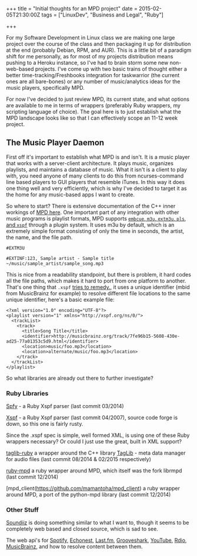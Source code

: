 +++
title = "Initial thoughts for an MPD project"
date = 2015-02-05T21:30:00Z
tags = ["LinuxDev", "Business and Legal", "Ruby"]

+++

For my Software Development in Linux class we are making one large project over the course of the class and then packaging it up for distribution at the end (probably Debian, RPM, and AUR).  This is a little bit of a paradigm shift for me personally, as for most of my projects distribution means pushing to a Heroku instance, so I've had to brain storm some new non-web-based projects. I've come up with two basic trains of thought either a better time-tracking/Freshbooks integration for taskwarrior (the current ones are all bare-bones) or any number of music/analytics ideas for the music players, specifically MPD.

<!-- more -->

For now I've decided to just review MPD, its current state, and what options are available to me in terms of wrappers (preferably Ruby wrappers, my scripting language of choice). The goal here is to just establish what the MPD landscape looks like so that I can effectively scope an 11-12 week project.

## The Music Player Daemon

First off it's important to establish what MPD is and isn't. It is a music player that works with a server-client architecture. It plays music, organizes playlists, and maintains a database of music. What it isn't is a client to play with, you need anyone of many clients to do this from ncurses-command line based players to GUI players that resemble iTunes. In this way it does one thing well and very efficiently, which is why I've decided to target it as the home for any music-based apps I want to create.

So where to start? There is extensive documentation of the C++ inner workings of [MPD here](http://www.musicpd.org/doc/user/). One important part of any integration with other music programs is playlist formats, MPD supports [`embcue`, `m3u`, `extm3u`, `pls`, and `xspf`](http://www.musicpd.org/doc/user/playlist_plugins.html) through a plugin system. It uses m3u by default, which is an extremely simple format consisting of only the time in seconds, the artist, the name, and the file path.

~~~
#EXTM3U

#EXTINF:123, Sample artist - Sample title
~/music/sample_artist/sample_song.mp3
~~~

This is nice from a readability standpoint, but there is problem, it hard codes all the file paths, which makes it hard to port from one platform to another. That's one thing that `.xspf` [tries to remedy.](http://xspf.org/xspf-v1.html), it uses a unique identifier (mbid from MusicBrainz for example) to resolve different file locations to the same unique identifier, here's a basic example file:

~~~
<?xml version="1.0" encoding="UTF-8"?>
<playlist version="1" xmlns="http://xspf.org/ns/0/">
  <trackList>
    <track>
      <title>Song Title</title>
      <identifier>http://musicbrainz.org/track/7fe96b15-5608-430e-ad25-77a01353c5d9.html</identifier>
      <location>music/foo.mp3</location>
      <location>alternate/music/foo.mp3</location>
    </track>
  </trackList>
</playlist>
~~~

So what libraries are already out there to further investigate?

### Ruby Libraries

[Spfy](https://github.com/marcransome/Spfy) - a Ruby Xspf parser (last commit 03/2014)

[Xspf](https://rubygems.org/gems/xspf/versions/0.4.1.1) - a Ruby Xspf parser (last commit 04/2007), source code forge is down, so this one is fairly rusty.

Since the .xspf spec is simple, well formed XML, is using one of these Ruby wrappers necessary? Or could I just use the great, built in XML support?

[taglib-ruby](https://github.com/robinst/taglib-ruby) a wrapper around the C++ library [TagLib](https://github.com/taglib/taglib) - meta data manager for audio files (last commit 08/2014 & 02/2015 respectively)

[ruby-mpd](https://github.com/archSeer/ruby-mpd) a ruby wrapper around MPD, which itself was the fork librmpd (last commit 12/2014)

[mpd_client(https://github.com/mamantoha/mpd_client) a ruby wrapper around MPD, a port of the python-mpd library (last commit 12/2014)

### Other Stuff

[Soundiiz](http://soundiiz.com) is doing something similar to what I want to, though it seems to be completely web based and closed source, which is sad to see.

The web api's for [Spotify](https://developer.spotify.com/web-api/endpoint-reference/), [Echonest](http://developer.echonest.com), [Last.fm](http://www.last.fm/api/show/user.getTopTracks), [Grooveshark](http://www.last.fm/api/show/user.getTopTracks), [YouTube](https://developers.google.com/youtube/v3/docs/playlists), [Rdio](http://www.rdio.com/developers/docs/), [MusicBrainz](https://musicbrainz.org/doc/Beginners_Guide), and how to resolve content between them.
